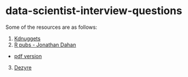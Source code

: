 # data-scientist-interview-questions

Some of the resources are as follows: 

1. [Kdnuggets](http://www.kdnuggets.com/2016/02/21-data-science-interview-questions-answers.html)
2. [R pubs - Jonathan Dahan](https://rpubs.com/JDAHAN/172473)
  * [pdf version](https://drive.google.com/file/d/0Byc9qv5qFNzDYWo3Z1Fudk9PeHc/view)
3. [Dezyre](https://www.dezyre.com/article/100-data-science-interview-questions-and-answers-general-for-2017/184)
